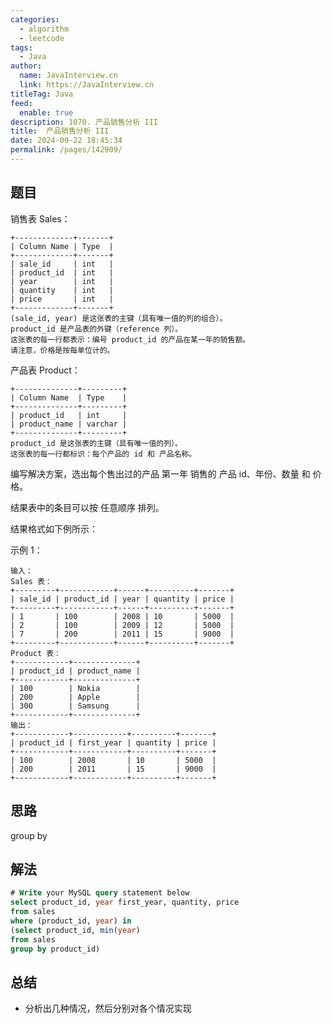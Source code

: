 ```yaml
---
categories: 
  - algorithm
  - leetcode
tags: 
  - Java
author: 
  name: JavaInterview.cn
  link: https://JavaInterview.cn
titleTag: Java
feed: 
  enable: true
description: 1070. 产品销售分析 III
title:  产品销售分析 III
date: 2024-09-22 18:45:34
permalink: /pages/142909/
---
```


## 题目

销售表 Sales：

    +-------------+-------+
    | Column Name | Type  |
    +-------------+-------+
    | sale_id     | int   |
    | product_id  | int   |
    | year        | int   |
    | quantity    | int   |
    | price       | int   |
    +-------------+-------+
    (sale_id, year) 是这张表的主键（具有唯一值的列的组合）。
    product_id 是产品表的外键（reference 列）。
    这张表的每一行都表示：编号 product_id 的产品在某一年的销售额。
    请注意，价格是按每单位计的。


产品表 Product：

    +--------------+---------+
    | Column Name  | Type    |
    +--------------+---------+
    | product_id   | int     |
    | product_name | varchar |
    +--------------+---------+
    product_id 是这张表的主键（具有唯一值的列）。
    这张表的每一行都标识：每个产品的 id 和 产品名称。


编写解决方案，选出每个售出过的产品 第一年 销售的 产品 id、年份、数量 和 价格。

结果表中的条目可以按 任意顺序 排列。

结果格式如下例所示：



示例 1：

    输入：
    Sales 表：
    +---------+------------+------+----------+-------+
    | sale_id | product_id | year | quantity | price |
    +---------+------------+------+----------+-------+
    | 1       | 100        | 2008 | 10       | 5000  |
    | 2       | 100        | 2009 | 12       | 5000  |
    | 7       | 200        | 2011 | 15       | 9000  |
    +---------+------------+------+----------+-------+
    Product 表：
    +------------+--------------+
    | product_id | product_name |
    +------------+--------------+
    | 100        | Nokia        |
    | 200        | Apple        |
    | 300        | Samsung      |
    +------------+--------------+
    输出：
    +------------+------------+----------+-------+
    | product_id | first_year | quantity | price |
    +------------+------------+----------+-------+
    | 100        | 2008       | 10       | 5000  |
    | 200        | 2011       | 15       | 9000  |
    +------------+------------+----------+-------+

## 思路

group by

## 解法
```sql
# Write your MySQL query statement below
select product_id, year first_year, quantity, price
from sales
where (product_id, year) in
(select product_id, min(year)
from sales 
group by product_id)

```

## 总结

- 分析出几种情况，然后分别对各个情况实现 
